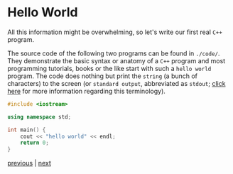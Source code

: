 # Hello World

All this information might be overwhelming, so let's write our first real `C++` program. 

The source code of the following two programs can be found in `./code/`. They demonstrate the basic syntax or anatomy of a `C++` program and most programming tutorials, books or the like start with such a `hello world` program. The code does nothing but print the `string` (a bunch of characters) to the screen (or `standard output`, abbreviated as `stdout`; [click here](https://en.wikipedia.org/wiki/Standard_streams#Standard_output_(stdout)) for more information regarding this terminology).

```c++
#include <iostream>

using namespace std;

int main() {
    cout << "hello world" << endl;
    return 0;
}
```




[previous](./basic_syntax.md) | [next]()
